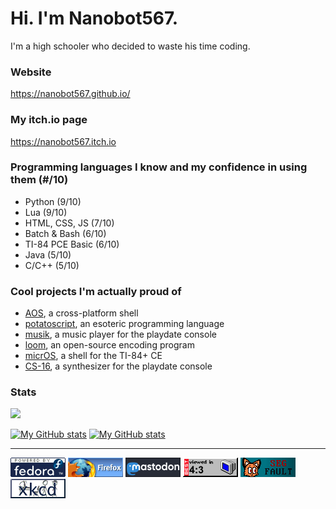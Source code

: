 # Hi. I'm Nanobot567.

I'm a high schooler who decided to waste his time coding.

### Website

https://nanobot567.github.io/

### My itch.io page

https://nanobot567.itch.io

### Programming languages I know and my confidence in using them (#/10)

* Python (9/10)
* Lua (9/10)
* HTML, CSS, JS (7/10)
* Batch & Bash (6/10)
* TI-84 PCE Basic (6/10)
* Java (5/10)
* C/C++ (5/10)

### Cool projects I'm actually proud of

* [AOS](https://github.com/AOS-GUI/AOS-GUI), a cross-platform shell
* [potatoscript](https://github.com/Nanobot567/potscr), an esoteric programming language
* [musik](https://github.com/Nanobot567/musik), a music player for the playdate console
* [loom](https://github.com/Nanobot567/loom), an open-source encoding program
* [micrOS](https://github.com/Nanobot567/micrOS), a shell for the TI-84+ CE
* [CS-16](https://github.com/Nanobot567/cs-16), a synthesizer for the playdate console

### Stats
![](https://komarev.com/ghpvc/?username=nanobot567&color=151515)

[![My GitHub stats](https://github-readme-stats.vercel.app/api?username=Nanobot567&show_icons=true&title_color=ff0000&icon_color=ff0000&text_color=fff&bg_color=151515)](https://github.com/Nanobot567/github-readme-stats)
[![My GitHub stats](https://github-readme-stats.vercel.app/api/top-langs/?username=Nanobot567&layout=compact&show_icons=true&title_color=ff0000&icon_color=ff0000&text_color=fff&bg_color=151515)](https://github.com/Nanobot567/github-readme-stats)

---

[![fedora](images/fedora.gif)](https://fedoraproject.org/)
[![firefox](images/firefox2.gif)](https://www.mozilla.org/en-US/firefox/new/)
[![mastodon](images/mastodon-button-1.gif)](https://joinmastodon.org/)
![4x3](images/4x3-fade.gif)
![ramona-segfault](images/rmna.gif)
[![xkcd](images/xkcd.gif)](https://xkcd.com/)

<!--
**Nanobot567/Nanobot567** is a ✨ _special_ ✨ repository because its `README.md` (this file) appears on your GitHub profile.

Here are some ideas to get you started:

- 🔭 I’m currently working on ...
- 🌱 I’m currently learning ...
- 👯 I’m looking to collaborate on ...
- 🤔 I’m looking for help with ...
- 💬 Ask me about ...
- 📫 How to reach me: ...
- 😄 Pronouns: ...
- ⚡ Fun fact: ...
-->
